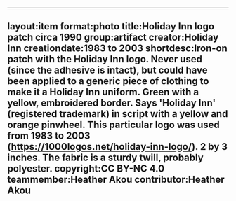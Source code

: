 ---
layout:item
 format:photo
 title:Holiday Inn logo patch circa 1990
 group:artifact
 creator:Holiday Inn
 creationdate:1983 to 2003
 shortdesc:Iron-on patch with the Holiday Inn logo.  Never used (since the adhesive is intact), but could have been applied to a generic piece of clothing to make it a Holiday Inn uniform.  Green with a yellow, embroidered border.  Says 'Holiday Inn' (registered trademark) in script with a yellow and orange pinwheel.  This particular logo was used from 1983 to 2003 (https://1000logos.net/holiday-inn-logo/).  2 by 3 inches.  The fabric is a sturdy twill, probably polyester.
 copyright:CC BY-NC 4.0
 teammember:Heather Akou
 contributor:Heather Akou
---